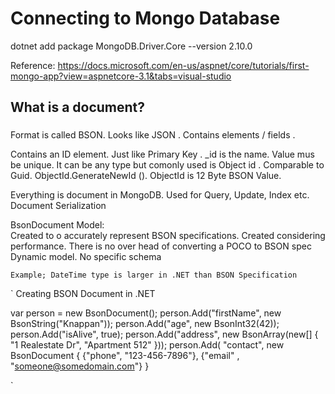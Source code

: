 # Connecting to Mongo Database
dotnet add package MongoDB.Driver.Core --version 2.10.0

Reference: https://docs.microsoft.com/en-us/aspnet/core/tutorials/first-mongo-app?view=aspnetcore-3.1&tabs=visual-studio
## What is a document?

### 
Format is called BSON. Looks like JSON .   Contains elements / fields . 

Contains an ID element. Just like Primary Key .  _id is the name. Value mus be unique. It can be any type but comonly used is Object id .  Comparable to Guid. ObjectId.GenerateNewId (). ObjectId is 12 Byte BSON Value.

Everything is document in MongoDB.  Used for Query, Update, Index etc. 
Document Serialization

BsonDocument Model:  
    Created to o accurately represent BSON specifications.
    Created considering performance. There is no over head of converting a POCO to BSON spec
    Dynamic model. No specific schema





    Example; DateTime type is larger in .NET than BSON Specification

`
Creating BSON Document in .NET 

 var person = new BsonDocument();
            person.Add("firstName", new BsonString("Knappan"));
            person.Add("age", new BsonInt32(42));
            person.Add("isAlive", true);
            person.Add("address", new BsonArray(new[] { "1 Realestate Dr", "Apartment 512" }));
            person.Add(
                "contact", new BsonDocument
                {
                    {"phone", "123-456-7896"},
                    {"email" , "someone@somedomain.com"}
                }
            

`